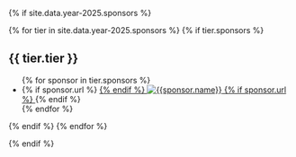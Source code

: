 {% if site.data.year-2025.sponsors %} 

{% for tier in site.data.year-2025.sponsors %}
  {% if tier.sponsors %}

  <h2 class="tier-title">{{ tier.tier }}</h2>
  <ul class="sponsor-list">
    {% for sponsor in tier.sponsors %}
      <li class="sponsor-list__item">
        {% if sponsor.url %}
        <a href="{{ sponsor.url }}" target="_blank">
        {% endif %}      
        <img src="{{ sponsor.image }}" alt="{{sponsor.name}}" class="sponsor-list__img sponsor-list__img_tier_{{ tier.tier }}">
        {% if sponsor.url %}
        </a>
        {% endif %}
      </li>
    {% endfor %}
  </ul>
  {% endif %}
{% endfor %} 

{% endif %}